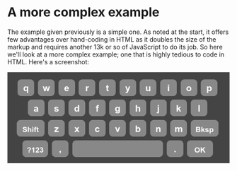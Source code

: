 # A more complex example

The example given previously is a simple one. As noted at the start, it offers few advantages over hand-coding in HTML as it doubles the size of the markup and requires another 13k or so of JavaScript to do its job. So here we'll look at a more complex example; one that is highly tedious to code in HTML. Here's a screenshot:

![Example](/resources/img/keyboard.png)

